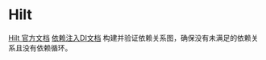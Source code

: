 # Hilt
[Hilt 官方文档](https://developer.android.com/codelabs/android-hilt#0)
[依赖注入DI文档](https://developer.android.com/training/dependency-injection)
构建并验证依赖关系图，确保没有未满足的依赖关系且没有依赖循环。
